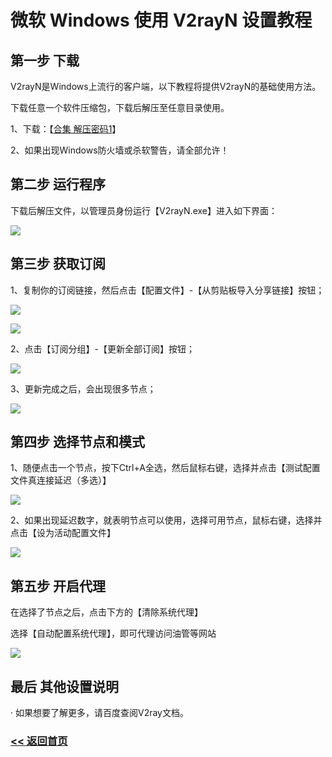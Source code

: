 # 微软 Windows 使用 V2rayN 设置教程

## 第一步 下载

V2rayN是Windows上流行的客户端，以下教程将提供V2rayN的基础使用方法。

下载任意一个软件压缩包，下载后解压至任意目录使用。

1、下载：【[合集 解压密码1](https://pan.quark.cn/s/11e0743d0d98)】

2、如果出现Windows防火墙或杀软警告，请全部允许！

## 第二步 运行程序

下载后解压文件，以管理员身份运行【V2rayN.exe】进入如下界面：

![](https://i.postimg.cc/65D3N5zr/01.png)

## 第三步 获取订阅

1、复制你的订阅链接，然后点击【配置文件】-【从剪贴板导入分享链接】按钮；

![](https://i.postimg.cc/pXgTtXk6/02.png)

![](https://i.postimg.cc/QxRtrxSR/03.png)

2、点击【订阅分组】-【更新全部订阅】按钮；

![](https://i.postimg.cc/kXk4dXwH/04.png)

3、更新完成之后，会出现很多节点；

![](https://i.postimg.cc/L6rXM6vc/05.png)

## 第四步 选择节点和模式

1、随便点击一个节点，按下Ctrl+A全选，然后鼠标右键，选择并点击【测试配置文件真连接延迟（多选）】

![](https://i.postimg.cc/XYdvNSDm/06.png)

2、如果出现延迟数字，就表明节点可以使用，选择可用节点，鼠标右键，选择并点击【设为活动配置文件】

![](https://i.postimg.cc/cLwJ1y5j/07.png)


## 第五步 开启代理

在选择了节点之后，点击下方的【清除系统代理】

选择【自动配置系统代理】，即可代理访问油管等网站

![](https://i.postimg.cc/4xV34kFj/08.png)

## 最后 其他设置说明

· 如果想要了解更多，请百度查阅V2ray文档。


### [<< 返回首页](https://github.com/iosrjk/xhj/)
